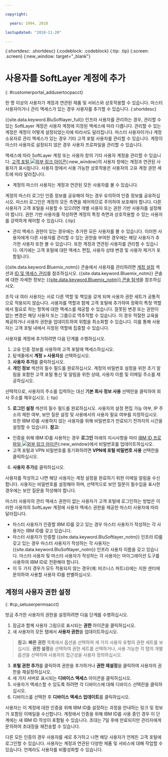 ```yaml
---

copyright:

  years: 1994, 2018

lastupdated: "2018-11-20"

---
```


{:shortdesc: .shortdesc}
{:codeblock: .codeblock}
{:tip: .tip}
{:screen: .screen}
{:new_window: target="_blank"}


# 사용자를 SoftLayer 계정에 추가
{: #customerportal_addusertocpacct}

한 명 이상의 사용자가 계정과 연관된 제품 및 서비스와 상호작용할 수 있습니다. 마스터 사용자이거나 관리 액세스가 있는 경우 사용자를 추가할 수 있습니다.
{:shortdesc}

{{site.data.keyword.BluSoftlayer_full}} 인프라 사용자를 관리하는 경우, 관리할 수 있는 SoftLayer 계정은 사용자 계정에 지정된 액세스에 따라 다릅니다. 관리할 수 있는 계정은 계정이 어떻게 설정되었는지에 따라서도 달라집니다. 마스터 사용자이거나 계정 소유자로 관리 액세스가 있는 경우 기타 고객 포털 사용자를 관리할 수 있습니다. 계정이 마스터 사용자로 설정되지 않은 경우 사용자 프로파일을 관리할 수 있습니다.

액세스에 따라 SoftLayer 계정 또는 사용자 창의 기타 사용자 계정을 관리할 수 있습니다. [고객 포털 ![외부 링크 아이콘](../icons/launch-glyph.svg)](https://control.softlayer.com/){:new_window}의 사용자 창에는 계정과 연관된 사용자가 표시됩니다. 사용자 창에서 사용 가능한 상호작용은 사용자의 고유 계정 권한 세트에 따라 달라집니다.
  * 계정의 마스터 사용자는 계정과 연관된 모든 사용자를 볼 수 있습니다.

  계정의 마스터 로그인 인증 정보를 공유해야 하는 경우 유의하여 인증 정보를 공유하십시오. 마스터 로그인은 계정의 모든 측면을 제어하므로 주의하여 보호해야 합니다. 다른 사용자가 고객 포털을 사용할 수 있으려면 개별 사용자 또는 권한 기반 사용자를 설정해야 합니다. 권한 기반 사용자를 작성하면 계정의 특정 측면과 상호작용할 수 있는 사용자를 강력하게 제어할 수 있습니다.
{:tip}

  * 관리 액세스 권한이 있는 경우에는 추가한 모든 사용자를 볼 수 있습니다. 이러한 사용자에게 다른 사용자를 관리할 수 있는 권한을 부여한 경우에는 해당 사용자가 추가한 사용자 또한 볼 수 있습니다. 또한 계정과 연관된 사용자를 관리할 수 있습니다. 여기에는 고객 포털에 대한 액세스 편집, 사용자 상태 변경 및 사용자 제거가 포함됩니다.

{{site.data.keyword.Bluemix_notm}} 콘솔에서 사용자를 관리하려면 [계정 설정](/docs/account/adminpublic.html#signing-up-for-ibm-cloud) 섹션과 [ID 및 액세스 관리](/docs/iam/quickstart.html#getstarted)를 참조하십시오. {{site.data.keyword.Bluemix_notm}} 콘솔에 대한 자세한 정보는 [{{site.data.keyword.Bluemix_notm}} 콘솔 탐색](/docs/overview/ui.html#ui)을 참조하십시오.

조직 내 여러 사용자는 서로 다른 역할 및 책임을 갖게 되며 사용자 권한 세트가 공통적으로 적용되지 않습니다. 사용자를 역할과 함께 고객 포털에 추가하여 정확히 특정 역할에서 필요로 하는 항목에 대한 액세스를 제공할 수 있습니다. 잘못된 변경 또는 권한이 없는 변경은 해당 사용자 또는 그룹으로 역추적할 수 있습니다. 이 경우 적절한 교육을 제공하거나 사용자 권한을 업데이트하여 위험을 최소화할 수 있습니다. 이를 통해 사용자는 고객 포털 내에서 지정된 역할에 집중할 수 있습니다.

사용자를 계정에 추가하려면 다음 단계를 수행하십시오.

1. 고유 인증 정보를 사용하여 고객 포털에 액세스하십시오.
2. 탐색줄에서 **계정 > 사용자**를 선택하십시오.
3. **사용자 추가**를 클릭하십시오.
4. **개인 정보** 섹션의 필수 필드를 완료하십시오. 계정의 비밀번호 설정을 위한 초기 알림을 포함한 고객 포털 통신 및 알림을 위한 상태, 사용자 이름 및 이메일 주소를 제공하십시오.

  선택적으로, 사용자의 주소를 입력하는 대신 **기본 회사 정보 사용** 선택란을 클릭하여 회사 주소를 채우십시오.
  {: tip}

5. **로그인 설정** 섹션의 필수 필드를 완료하십시오. 사용자의 설정 편집 가능 여부, IP 주소의 제한 여부, 보안 질문 설정 및 사용에서의 사용자 필요 여부를 지정하십시오. 또한 IBM ID를 사용하지 않는 사용자를 위해 비밀번호가 만료되기 전까지의 시간을 설정할 수 있습니다.
**참고:**
* 인증을 위해 IBM ID를 사용하는 경우 **로그인** 아래의 지시사항을 따라 [IBM ID 프로파일 ![외부 링크 아이콘](../icons/launch-glyph.svg)](https://www.ibm.com/account/profile){:new_window}에서 비밀번호를 업데이트하십시오.
* 고객 포털과 VPN 비밀번호를 동기화하려면 **VPN에 포털 비밀번호 사용** 선택란을 클릭하십시오.
6. **사용자 추가**를 클릭하십시오.

사용자를 작성하고 나면 해당 사용자는 계정 설정을 완료하기 위한 이메일 알림을 수신합니다. 사용자는 비밀번호를 설정해야 하며, 선택적으로 보안 질문이 필수임을 표시한 경우에는 보안 질문을 작성해야 합니다.

마스터 사용자의 관리 액세스 권한이 없는 사용자가 고객 포털에 로그인하는 방법은 이러한 사용자의 SoftLayer 계정에 사용자 액세스 권한을 제공한 마스터 사용자에 따라 달라집니다.
  * 마스터 사용자가 인증할 IBM ID를 갖고 있는 경우 마스터 사용자가 작성하는 각 사용자는 IBM ID를 갖고 있습니다.
  * 마스터 사용자가 인증할 {{site.data.keyword.BluSoftlayer_notm}} 인프라 ID를 갖고 있는 경우 마스터 사용자가 작성하는 각 사용자는 {{site.data.keyword.BluSoftlayer_notm}} 인프라 사용자 이름을 갖고 있습니다. 마스터 사용자 및 마스터 사용자가 작성하는 각 사용자는 마이그레이션 도구를 사용하여 IBM ID로 전환해야 합니다.
  * 이 두 가지 경우가 모두 적용되지 않는 경우(예: 비즈니스 파트너)에는 지원 센터에 문의하여 사용할 사용자 ID를 판별하십시오.

## 계정의 사용자 권한 설정
{: #cp_setuserpermsacct}

방금 추가한 사용자의 권한을 설정하려면 다음 단계를 수행하십시오.

1. 잠금과 함께 사용자 그림으로 표시되는 **권한** 아이콘을 클릭하십시오.
2. 새 사용자의 모든 탭에서 **사용자 권한**을 업데이트하십시오.
> **참고:** **빠른 권한** 목록에서 옵션을 선택하여 세 가지 사용자 유형의 권한 세트를 보십시오. **권한 설정**을 선택하여 권한 세트를 선택하거나, 사용 가능한 각 탭의 개별 옵션을 선택하여 사용자의 접근성을 사용자 정의하십시오.
3. **포털 권한 추가**를 클릭하여 권한을 추가하거나 **권한 재설정**을 클릭하여 사용자의 권한을 재설정하십시오.
4. 세 가지 서버로 표시되는 **디바이스 액세스** 아이콘을 클릭하십시오.
5. 사용자가 액세스할 수 있도록 하려면 각 디바이스에 대해 디바이스 선택란을 클릭하십시오.
6. 디바이스를 선택한 후 **디바이스 액세스 업데이트**를 클릭하십시오.

사용자는 이 계정에 대한 인증을 위해 IBM ID를 설정하는 과정을 안내하는 링크 및 정보가 포함된 이메일을 수신합니다. 계정에서 인증을 위해 IBM ID를 사용 중인 경우 이 단계에는 새 IBM ID 작성이 포함될 수 있습니다. 초대는 7일 후에 만료되지만 관리자에게 문의하여 초대장을 재전송할 수 있습니다.

다른 모든 인증의 경우 사용자를 새로 추가하고 나면 해당 사용자가 언제든 고객 포털에 로그인할 수 있습니다. 사용자는 계정과 연관된 다양한 제품 및 서비스에 대해 작업할 수 있습니다. 언제라도 사용자를 비활성화할 수 있습니다.
